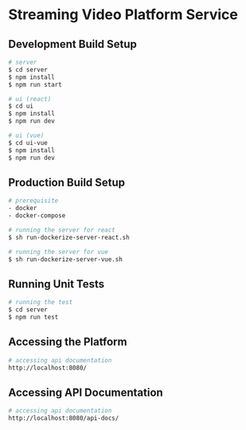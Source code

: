 # Streaming Video Platform Service

## Development Build Setup

``` bash
# server
$ cd server
$ npm install
$ npm run start

# ui (react)
$ cd ui
$ npm install
$ npm run dev

# ui (vue)
$ cd ui-vue
$ npm install
$ npm run dev
```

## Production Build Setup

``` bash
# prerequisite
- docker
- docker-compose

# running the server for react
$ sh run-dockerize-server-react.sh

# running the server for vue
$ sh run-dockerize-server-vue.sh
```

## Running Unit Tests

``` bash
# running the test
$ cd server
$ npm run test
```

## Accessing the Platform

``` bash
# accessing api documentation
http://localhost:8080/
```

## Accessing API Documentation

``` bash
# accessing api documentation
http://localhost:8080/api-docs/
```